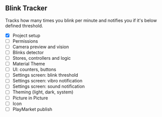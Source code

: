## Blink Tracker
Tracks how many times you blink per minute and notifies you if it's below defined threshold.

- [x] Project setup
- [ ] Permissions
- [ ] Camera preview and vision
- [ ] Blinks detector
- [ ] Stores, controllers and logic
- [ ] Material Theme
- [ ] UI: counters, buttons
- [ ] Settings screen: blink threshold
- [ ] Settings screen: vibro notification
- [ ] Settings screen: sound notification
- [ ] Theming (light, dark, system)
- [ ] Picture in Picture
- [ ] Icon
- [ ] PlayMarket publish
